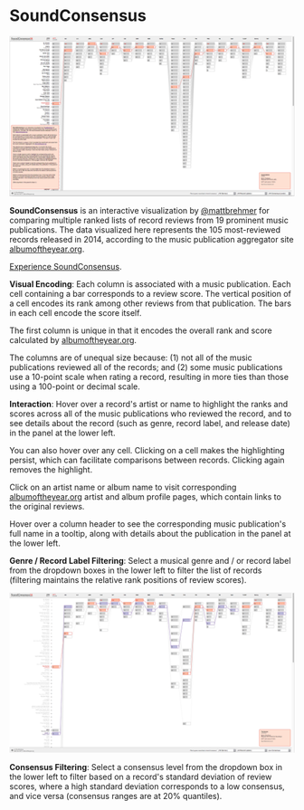 SoundConsensus
========
![SoundConsensus](screenshots/14.12.28-about-panel.png "SoundConsensus")

__SoundConsensus__ is an interactive visualization by [@mattbrehmer](https://twitter.com/mattbrehmer) for comparing multiple ranked lists of record reviews from 19 prominent music publications. The data visualized here represents the 105 most-reviewed records released in 2014, according to the music publication aggregator site [albumoftheyear.org](http://www.albumoftheyear.org/ratings/overall/2014/15).

[Experience SoundConsensus](http://bl.ocks.org/mattbrehmer/raw/9004f31b95a192af18df/).

__Visual Encoding__: Each column is associated with a music publication. Each cell containing a bar corresponds to a review score. The vertical position of a cell encodes its rank among other reviews from that publication. The bars in each cell encode the score itself.

The first column is unique in that it encodes the overall rank and score calculated by [albumoftheyear.org](http://www.albumoftheyear.org/ratings/overall/2014/15). 

The columns are of unequal size because: (1) not all of the music publications reviewed all of the records; and (2) some music publications use a 10-point scale when rating a record, resulting in more ties than those using a 100-point or decimal scale. 

__Interaction__: Hover over a record's artist or name to highlight the ranks and scores across all of the music publications who reviewed the record, and to see details about the record (such as genre, record label, and release date) in the panel at the lower left. 

You can also hover over any cell. Clicking on a cell makes the highlighting persist, which can facilitate comparisons between records. Clicking again removes the highlight. 

Click on an artist name or album name to visit corresponding [albumoftheyear.org](http://www.albumoftheyear.org/) artist and album profile pages, which contain links to the original reviews. 

Hover over a column header to see the corresponding music publication's full name in a tooltip, along with details about the publication in the panel at the lower left. 

__Genre / Record Label Filtering__: Select a musical genre and / or record label from the dropdown boxes in the lower left to filter the list of records (filtering maintains the relative rank positions of review scores). 

![SoundConsensus](screenshots/14.12.28-consensus-filtering.png "SoundConsensus")

__Consensus Filtering__: Select a consensus level from the dropdown box in the lower left to filter based on a record's standard deviation of review scores, where a high standard deviation corresponds to a low consensus, and vice versa (consensus ranges are at 20% quantiles).
